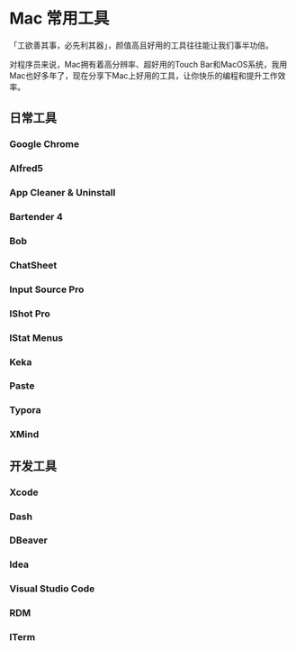 # Mac 常用工具
「工欲善其事，必先利其器」，颜值高且好用的工具往往能让我们事半功倍。

对程序员来说，Mac拥有着高分辨率、超好用的Touch Bar和MacOS系统，我用Mac也好多年了，现在分享下Mac上好用的工具，让你快乐的编程和提升工作效率。


## 日常工具

### Google Chrome

### Alfred5

### App Cleaner & Uninstall 

### Bartender 4

### Bob

### ChatSheet


### Input Source Pro

### IShot Pro

### IStat Menus

### Keka

### Paste

### Typora

### XMind

## 开发工具
### Xcode
### Dash

###  DBeaver

### Idea
### Visual Studio Code

### RDM
### ITerm


